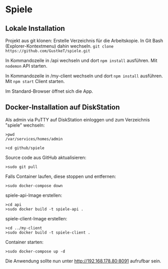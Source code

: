 # Spiele
## Lokale Installation
Projekt aus git klonen:
Erstelle Verzeichnis für die Arbeitskopie.
In Git Bash (Explorer-Kontextmenu) dahin wechseln.
`git clone https://github.com/GustkeT/spiele.git`

In Kommandozeile in /api wechseln und dort
`npm install`
ausführen.
Mit `nodemon` API starten.


In Kommandozeile in /my-client wechseln und dort
`npm install`
ausführen.
Mit `npm start` Client starten.

Im Standard-Browser öffnet sich die App.

## Docker-Installation auf DiskStation
Als admin via PuTTY auf DiskStation einloggen und zum Verzeichnis "spiele" wechseln:
```
>pwd
/var/services/homes/admin

>cd github/spiele
```

Source code aus GitHub aktualisieren:
```
>sudo git pull
```

Falls Container laufen, diese stoppen und entfernen:
```
>sudo docker-compose down
```

spiele-api-Image erstellen:
```
>cd api
>sudo docker build -t spiele-api .
```

spiele-client-Image erstellen:
```
>cd ../my-client
>sudo docker build -t spiele-client .
```

Container starten:
```
>sudo docker-compose up -d
```

Die Anwendung sollte nun unter http://192.168.178.80:8091 aufrufbar sein.

